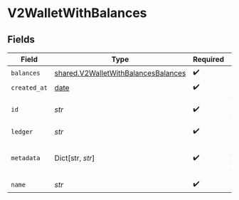 # V2WalletWithBalances


## Fields

| Field                                                                                      | Type                                                                                       | Required                                                                                   | Description                                                                                |
| ------------------------------------------------------------------------------------------ | ------------------------------------------------------------------------------------------ | ------------------------------------------------------------------------------------------ | ------------------------------------------------------------------------------------------ |
| `balances`                                                                                 | [shared.V2WalletWithBalancesBalances](../../models/shared/v2walletwithbalancesbalances.md) | :heavy_check_mark:                                                                         | N/A                                                                                        |
| `created_at`                                                                               | [date](https://docs.python.org/3/library/datetime.html#date-objects)                       | :heavy_check_mark:                                                                         | N/A                                                                                        |
| `id`                                                                                       | *str*                                                                                      | :heavy_check_mark:                                                                         | The unique ID of the wallet.                                                               |
| `ledger`                                                                                   | *str*                                                                                      | :heavy_check_mark:                                                                         | N/A                                                                                        |
| `metadata`                                                                                 | Dict[str, *str*]                                                                           | :heavy_check_mark:                                                                         | Metadata associated with the wallet.                                                       |
| `name`                                                                                     | *str*                                                                                      | :heavy_check_mark:                                                                         | N/A                                                                                        |